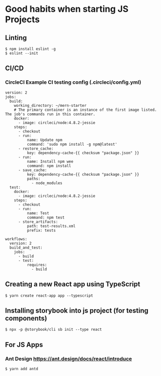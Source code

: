 # Good habits when starting JS Projects

## Linting

```
$ npm install eslint -g
$ eslint --init

```

## CI/CD

### CircleCI Example CI testing config (.circleci/config.yml)
```
version: 2
jobs:
  build:
    working_directory: ~/mern-starter
    # The primary container is an instance of the first image listed. The job's commands run in this container.
    docker:
      - image: circleci/node:4.8.2-jessie
    steps:
      - checkout
      - run:
          name: Update npm
          command: 'sudo npm install -g npm@latest'
      - restore_cache:
          key: dependency-cache-{{ checksum "package.json" }}
      - run:
          name: Install npm wee
          command: npm install
      - save_cache:
          key: dependency-cache-{{ checksum "package.json" }}
          paths:
            - node_modules
  test:
    docker:
      - image: circleci/node:4.8.2-jessie
    steps:
      - checkout
      - run:
          name: Test
          command: npm test
      - store_artifacts:
          path: test-results.xml
          prefix: tests

workflows:
  version: 2
  build_and_test:
    jobs:
      - build
      - test:
          requires:
            - build
```

## Creating a new React app using TypeScript
```
$ yarn create react-app app --typescript
```

## Installing storybook into js project (for testing components)
```
$ npx -p @storybook/cli sb init --type react
```

## For JS Apps

### Ant Design https://ant.design/docs/react/introduce
```
$ yarn add antd
```
